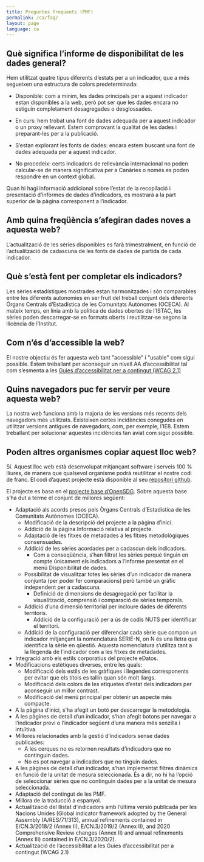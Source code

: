 ```yaml
---
title: Preguntes freqüents (PMF)
permalink: /ca/faq/
layout: page
language: ca
---
```


## Què significa l’informe de disponibilitat de les dades general?
<p class="justified-text">
    Hem utilitzat quatre tipus diferents d’estats per a un indicador, que a més segueixen una estructura de colors predeterminada:
</p>

* <p class="justified-text"><span class="faq-box status complete">Disponible</span>: com a mínim, les dades principals per a aquest indicador estan disponibles a la web, però pot ser que les dades encara no estiguin completament desagregades o desglossades.</p>
* <p class="justified-text"><span class="faq-box status inprogress">En curs</span>: hem trobat una font de dades adequada per a aquest indicador o un proxy rellevant. Estem comprovant la qualitat de les dades i preparant-les per a la publicació.</p>
* <p class="justified-text"><span class="faq-box status notstarted">S’estan explorant les fonts de dades</span>: encara estem buscant una font de dades adequada per a aquest indicador.</p>
* <p class="justified-text"><span class="faq-box status notapplicable">No procedeix</span>: certs indicadors de rellevància internacional no poden calcular-se de manera significativa per a Canàries o només es poden respondre en un context global.</p>

<p class="justified-text">Quan hi hagi informació addicional sobre l’estat de la recopilació i presentació d’informes de dades d’indicadors, es mostrarà a la part superior de la pàgina corresponent a l’indicador.</p>

## Amb quina freqüència s’afegiran dades noves a aquesta web?
<p class="justified-text">L’actualització de les sèries disponibles es farà trimestralment, en funció de l’actualització de cadascuna de les fonts de dades de partida de cada indicador.</p>

## Què s’està fent per completar els indicadors?
<p class="justified-text">Les sèries estadístiques mostrades estan harmonitzades i són comparables entre les diferents autonomies en ser fruit del treball conjunt dels diferents Òrgans Centrals d’Estadística de les Comunitats Autònomes (OCECA). Al mateix temps, en línia amb la política de dades obertes de l’ISTAC, les sèries poden descarregar-se en formats oberts i reutilitzar-se segons la llicència de l’Institut.</p>


## Com n’és d’accessible la web?
<p class="justified-text">El nostre objectiu és fer aquesta web tant "accessible" i "usable" com sigui possible. Estem treballant per aconseguir un nivell AA d’accessibilitat tal com s’esmenta a les <a href="https://administracionelectronica.gob.es/pae_Home/pae_Estrategias/pae_Accesibilidad/pae_normativa/pae_eInclusion_Normas_Accesibilidad.html?idioma=ca#.YJwxIKEp7IU">Guies d’accessibilitat per a contingut (WCAG 2.1)</a></p>

## Quins navegadors puc fer servir per veure aquesta web?
<p class="justified-text">La nostra web funciona amb la majoria de les versions més recents dels navegadors més utilitzats. Existeixen certes incidències conegudes en utilitzar versions antigues de navegadors, com, per exemple, l’IE8. Estem treballant per solucionar aquestes incidències tan aviat com sigui possible.</p>

## Poden altres organismes copiar aquest lloc web?

Sí. Aquest lloc web està desenvolupat mitjançant software i serveis 100 % lliures, de manera que qualsevol organisme podrà reutilitzar el nostre codi de franc. El codi d’aquest projecte està disponible al seu [repositori github](https://github.com/eDatos/opensdg). 

El projecte es basa en el [projecte base d’OpenSDG](https://github.com/open-sdg/open-sdg). Sobre aquesta base s’ha dut a terme el conjunt de millores següent: 

* Adaptació als acords presos pels Òrgans Centrals d’Estadística de les Comunitats Autònomes (OCECA). 
  * Modificació de la descripció del projecte a la pàgina d’inici.
  * Addició de la pàgina Informació relativa al projecte.
  * Adaptació de les fitxes de metadades a les fitxes metodològiques consensuades.
  * Addició de les sèries acordades per a cadascun dels indicadors.
    * Com a conseqüència, s’han filtrat les sèries perquè tinguin en compte únicament els indicadors a l’informe presentat en el menú Disponibilitat de dades.
  * Possibilitat de visualitzar totes les sèries d’un indicador de manera conjunta (per poder fer comparacions) però també un gràfic independent per a cadascuna. 
	* Definició de dimensions de desagregació per facilitar la visualització, comprensió i comparació de sèries temporals.
  * Addició d’una dimensió territorial per incloure dades de diferents territoris.
    * Addició de la configuració per a ús de codis NUTS per identificar el territori.
  * Addició de la configuració per diferenciar cada sèrie que compon un indicador mitjançant la nomenclatura SERIE-N, on N és una lletra que identifica la sèrie en qüestió. Aquesta nomenclatura s’utilitza tant a la llegenda de l’indicador com a les fitxes de metadades.
* Integració amb els estils corporatius del projecte eDatos. 
* Modificacions estètiques diverses, entre les quals: 
  * Modificació dels estils de les gràfiques i llegendes corresponents per evitar que els títols es tallin quan són molt llargs. 
  * Modificació dels colors de les etiquetes d’estat dels indicadors per aconseguir un millor contrast. 
  * Modificació del menú principal per obtenir un aspecte més compacte. 
* A la pàgina d’inici, s’ha afegit un botó per descarregar la metodologia. 
* A les pàgines de detall d’un indicador, s’han afegit botons per navegar a l’indicador previ o l’indicador següent d’una manera més senzilla i intuïtiva. 
* Millores relacionades amb la gestió d’indicadors sense dades publicades: 
  * A les cerques no es retornen resultats d’indicadors que no continguin dades. 
  * No es pot navegar a indicadors que no tinguin dades. 
* A les pàgines de detall d’un indicador, s’han implementat filtres dinàmics en funció de la unitat de mesura seleccionada. És a dir, no hi ha l’opció de seleccionar sèries que no continguin dades per a la unitat de mesura seleccionada.
* Adaptació del contingut de les PMF. 
* Millora de la traducció a espanyol. 
* Actualització del llistat d’indicadors amb l’última versió publicada per les Nacions Unides (Global indicator framework adopted by the General Assembly (A/RES/71/313), annual refinements contained in E/CN.3/2018/2 (Annex II), E/CN.3/2019/2 (Annex II), and 2020 Comprehensive Review changes (Annex II) and annual refinements (Annex III) contained in E/CN.3/2020/2).
* Actualització de l’accessibilitat a les Guies d’accessibilitat per a contingut (WCAG 2.1)
